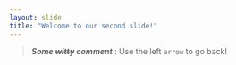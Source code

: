 ```yaml
---
layout: slide
title: "Welcome to our second slide!"
---
```

>***Some ~~witty~~ comment*** :
Use the left `arrow` to go back!
